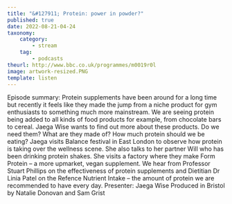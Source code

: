 ```yaml
---
title: "&#127911; Protein: power in powder?"
published: true
date: 2022-08-21-04-24
taxonomy:
    category:
        - stream
    tag:
        - podcasts
theurl: http://www.bbc.co.uk/programmes/m0019r0l
image: artwork-resized.PNG
template: listen
---
```


Episode summary: Protein supplements have been around for a long time but recently it feels like they made the jump from a niche product for gym enthusiasts to something much more mainstream. We are seeing protein being added to all kinds of food products for example, from chocolate bars to cereal. Jaega Wise wants to find out more about these products. Do we need them? What are they made of? How much protein should we be eating? Jaega visits Balance festival in East London to observe how protein is taking over the wellness scene. She also talks to her partner Will who has been drinking protein shakes. She visits a factory where they make Form Protein &ndash; a more upmarket, vegan supplement. We hear from Professor Stuart Phillips on the effectiveness of protein supplements and Dietitian Dr Linia Patel on the Refence Nutrient Intake &ndash; the amount of protein we are recommended to have every day. Presenter: Jaega Wise Produced in Bristol by Natalie Donovan and Sam Grist
